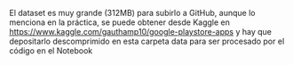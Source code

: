 El dataset es muy grande (312MB) para subirlo a GitHub, aunque lo menciona en la práctica, se puede obtener desde Kaggle en https://www.kaggle.com/gauthamp10/google-playstore-apps 
y hay que depositarlo descomprimido en esta carpeta data para ser procesado por el código en el Notebook
